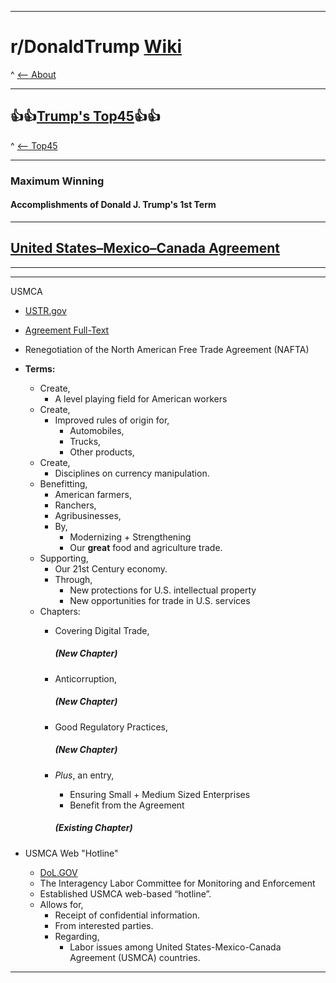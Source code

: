 -----

# **r/DonaldTrump [Wiki](https://www.reddit.com/r/DonaldTrump/wiki/index)**

^ [<-- About](https://www.reddit.com/r/DonaldTrump/wiki/donaldtrump)

-----

## 👍👍[Trump's Top45](https://www.reddit.com/r/donaldtrump/wiki/top45)👍👍

^ [<-- Top45](https://www.reddit.com/r/donaldtrump/wiki/top45)

-----

### Maximum Winning

#### Accomplishments of Donald J. Trump's __1st__ Term

-----

## [United States–Mexico–Canada Agreement](https://ustr.gov/usmca)

-----

[//]:# 'Dev'

[//]:# 'Sourcing Standards for Wiki Page'
[//]:# '0000-00-00_0000'
[//]:# 'Top Lvl Domain of Site Archived'
[//]:# 'Title of Page'
[//]:# 'Archive Finished'
[//]:# 'Archive In Progress (If Applicable)'

[//]:# 'Dev'

-----

USMCA

- [USTR.gov](https://ustr.gov/trade-agreements/free-trade-agreements/united-states-mexico-canada-agreement)
- [Agreement Full-Text](https://ustr.gov/trade-agreements/free-trade-agreements/united-states-mexico-canada-agreement/agreement-between)
- Renegotiation of the North American Free Trade Agreement (NAFTA)
  
- __Terms:__
  - Create,
    - A level playing field for American workers
  - Create,
    - Improved rules of origin for,
      - Automobiles, 
      - Trucks, 
      - Other products, 
  - Create,
    - Disciplines on currency manipulation.
  - Benefitting,
    - American farmers,
    - Ranchers,
    - Agribusinesses,
    - By,
      - Modernizing + Strengthening 
      - Our __great__ food and agriculture trade.
  - Supporting,
    - Our 21st Century economy.
    - Through, 
      - New protections for U.S. intellectual property
      - New opportunities for trade in U.S. services
  - Chapters:
    - Covering Digital Trade,
      
      ##### (New Chapter)
    
    - Anticorruption,
      
      ##### (New Chapter)
    
    - Good Regulatory Practices,
    
      ##### (New Chapter)
    
    - _Plus_, an entry,
      - Ensuring Small + Medium Sized Enterprises
      - Benefit from the Agreement

      ##### (Existing Chapter)

- USMCA Web "Hotline"
  - [DoL.GOV](https://www.dol.gov/agencies/ilab/our-work/trade/labor-rights-usmca/hotline)
  - The Interagency Labor Committee for Monitoring and Enforcement
  - Established USMCA web-based “hotline”. 
  - Allows for, 
    - Receipt of confidential information. 
    - From interested parties.
    - Regarding,
      - Labor issues among United States-Mexico-Canada Agreement (USMCA) countries.

-----